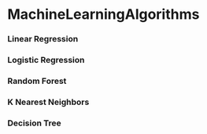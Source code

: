 # MachineLearningAlgorithms
### Linear Regression
### Logistic Regression
### Random Forest
### K Nearest Neighbors
### Decision Tree
